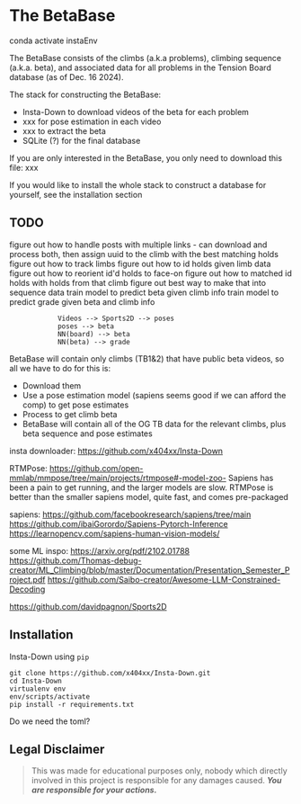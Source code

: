 # The BetaBase

conda activate instaEnv

The BetaBase consists of the climbs (a.k.a problems), climbing sequence (a.k.a. beta), and associated data for all problems in the Tension Board database (as of Dec. 16 2024).

The stack for constructing the BetaBase:
- Insta-Down to download videos of the beta for each problem
- xxx for pose estimation in each video
- xxx to extract the beta
- SQLite (?) for the final database

If you are only interested in the BetaBase, you only need to download this file:
xxx

If you would like to install the whole stack to construct a database for yourself, see the installation section

## TODO
figure out how to handle posts with multiple links
        - can download and process both, then assign uuid to the climb with the best matching holds
figure out how to track limbs
figure out how to id holds given limb data
figure out how to reorient id'd holds to face-on
figure out how to matched id holds with holds from that climb
figure out best way to make that into sequence data
train model to predict beta given climb info
train model to predict grade given beta and climb info

                Videos --> Sports2D --> poses
                poses --> beta
                NN(board) --> beta
                NN(beta) --> grade

BetaBase will contain only climbs (TB1&2) that have public beta videos, so all we have to do for this is:
  - Download them
  - Use a pose estimation model (sapiens seems good if we can afford the comp) to get pose estimates
  - Process to get climb beta
  - BetaBase will contain all of the OG TB data for the relevant climbs, plus beta sequence and pose estimates


insta downloader:
https://github.com/x404xx/Insta-Down

RTMPose:
https://github.com/open-mmlab/mmpose/tree/main/projects/rtmpose#-model-zoo-
Sapiens has been a pain to get running, and the larger models are slow. RTMPose is better than the smaller sapiens model, quite fast, and comes pre-packaged

sapiens:
https://github.com/facebookresearch/sapiens/tree/main
https://github.com/ibaiGorordo/Sapiens-Pytorch-Inference
https://learnopencv.com/sapiens-human-vision-models/


some ML inspo:
https://arxiv.org/pdf/2102.01788
https://github.com/Thomas-debug-creator/ML_Climbing/blob/master/Documentation/Presentation_Semester_Project.pdf
https://github.com/Saibo-creator/Awesome-LLM-Constrained-Decoding

https://github.com/davidpagnon/Sports2D


## **Installation**

Insta-Down using `pip`

```
git clone https://github.com/x404xx/Insta-Down.git
cd Insta-Down
virtualenv env
env/scripts/activate
pip install -r requirements.txt
```

Do we need the toml?

## **Legal Disclaimer**

> This was made for educational purposes only, nobody which directly involved in this project is responsible for any damages caused. **_You are responsible for your actions._**

